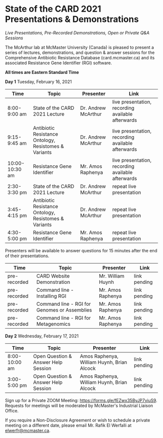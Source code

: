 # State of the CARD 2021 Presentations & Demonstrations
 
*Live Presentations, Pre-Recorded Demonstrations, Open or Private Q&A Sessions*

The McArthur lab at McMaster University (Canada) is pleased to present a series of lectures, demonstrations, and question & answer sessions for the Comprehensive Antibiotic Resistance Database (card.mcmaster.ca) and its associated Resistance Gene Identifier (RGI) software.

**All times are Eastern Standard Time**

**Day 1** Tuesday, February 16, 2021

| Time | Topic | Presenter | Link |
| -------- | -------- | -------- | -------- |
| 8:00-9:00 am | State of the CARD 2021 Lecture | Dr. Andrew McArthur | live presentation, recording available afterwards |
| 9:15-9:45 am | Antibiotic Resistance Ontology, Resistomes & Variants | Dr. Andrew McArthur | live presentation, recording available afterwards |
| 10:00-10:30 am | Resistance Gene Identifier | Mr. Amos Raphenya | live presentation, recording available afterwards |
| 2:30-3:30 pm | State of the CARD 2021 Lecture | Dr. Andrew McArthur | repeat live presentation |
| 3:45-4:15 pm | Antibiotic Resistance Ontology, Resistomes & Variants | Dr. Andrew McArthur | repeat live presentation |
| 4:30-5:00 pm | Resistance Gene Identifier | Mr. Amos Raphenya | repeat live presentation |

Presenters will be available to answer questions for 15 minutes after the end of their presentations.

| Time | Topic | Presenter | Link |
| -------- | -------- | -------- | -------- |
| pre-recorded | CARD Website Demonstration | Mr. William Huynh | link pending |
| pre-recorded | Command line - Installing RGI | Mr. Amos Raphenya | link pending |
| pre-recorded | Command line - RGI for Genomes or Assemblies | Mr. Amos Raphenya | link pending |
| pre-recorded | Command line - RGI for Metagenomics | Mr. Amos Raphenya | link pending |

**Day 2** Wednesday, February 17, 2021

| Time | Topic | Presenter | Link |
| -------- | -------- | -------- | -------- |
| 8:00-10:00 am | Open Question & Answer Help Session | Amos Raphenya, William Huynh, Brian Alcock | link pending |
| 3:00-5:00 pm | Open Question & Answer Help Session | Amos Raphenya, William Huynh, Brian Alcock | link pending |

Sign up for a Private ZOOM Meeting: https://forms.gle/fEZwx35ByJP7viuS9. Requests for meetings will be moderated by McMaster's Industrial Liaison Office.

If you require a Non-Disclosure Agreement or wish to schedule a private meeting on a different date, please email Mr. Rafik El Werfalli at elwerfr@mcmaster.ca.
